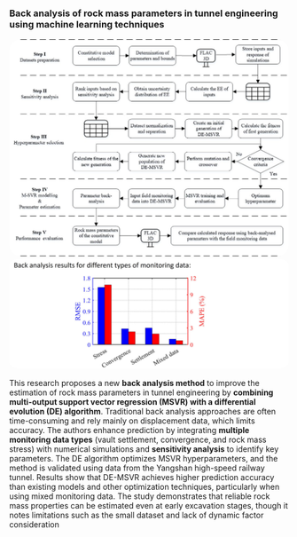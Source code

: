 ### Back analysis of rock mass parameters in tunnel engineering using machine learning techniques

<div style="text-align: center;">
  <img src="/docs/image/ba.jpg" alt="DT" style="width:600px; height:auto; border-radius:5%;" />
</div>



<div style="text-align: left;">
  <img src="/docs/image/ba1.jpg" alt="DT" style="width:700px; height:auto; border-radius:5%;" />
</div>

This research proposes a new **back analysis method** to improve the estimation of rock mass parameters in tunnel engineering by **combining multi-output support vector regression (MSVR) with a differential evolution (DE) algorithm**. Traditional back analysis approaches are often time-consuming and rely mainly on displacement data, which limits accuracy. The authors enhance prediction by integrating **multiple monitoring data types** (vault settlement, convergence, and rock mass stress) with numerical simulations and **sensitivity analysis** to identify key parameters. The DE algorithm optimizes MSVR hyperparameters, and the method is validated using data from the Yangshan high-speed railway tunnel. Results show that DE-MSVR achieves higher prediction accuracy than existing models and other optimization techniques, particularly when using mixed monitoring data. The study demonstrates that reliable rock mass properties can be estimated even at early excavation stages, though it notes limitations such as the small dataset and lack of dynamic factor consideration
